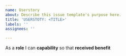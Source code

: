 ```yaml
---
name: Userstory
about: Describe this issue template's purpose here.
title: 'USERSTOTY: <TITLE>'
labels: ''
assignees: ''

---
```


As a **role** I can **capability** so that **received benefit**
